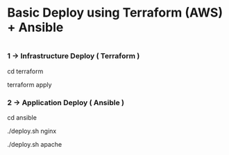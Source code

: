 

#
# Basic Deploy using Terraform (AWS) + Ansible
#


### 1 -> Infrastructure Deploy ( Terraform )
cd terraform

terraform apply





### 2 -> Application Deploy ( Ansible )
cd ansible

./deploy.sh nginx

./deploy.sh apache
